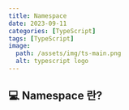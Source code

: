 ```yaml
---
title: Namespace
date: 2023-09-11
categories: [TypeScript]
tags: [TypeScript]
image:
  path: /assets/img/ts-main.png
  alt: typescript logo
---
```


## 💻 Namespace 란?
